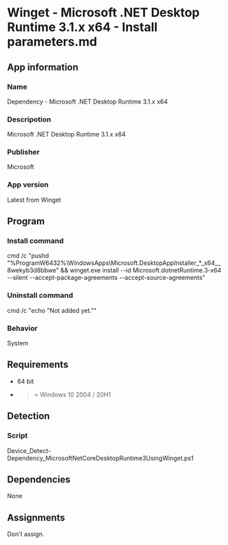 # Winget - Microsoft .NET Desktop Runtime 3.1.x x64 - Install parameters.md
## App information
### Name
Dependency - Microsoft .NET Desktop Runtime 3.1.x x64

### Descripotion
Microsoft .NET Desktop Runtime 3.1.x x64

### Publisher
Microsoft

### App version
Latest from Winget


## Program
### Install command
cmd /c "pushd "%ProgramW6432%\WindowsApps\Microsoft.DesktopAppInstaller_*_x64__8wekyb3d8bbwe" && winget.exe install --id Microsoft.dotnetRuntime.3-x64 --silent --accept-package-agreements --accept-source-agreements"

### Uninstall command
cmd /c "echo "Not added yet.""

### Behavior
System


## Requirements
* 64 bit
* >= Windows 10 2004 / 20H1


## Detection
### Script
Device_Detect-Dependency_MicrosoftNetCoreDesktopRuntime3UsingWinget.ps1


## Dependencies
None


## Assignments
Don't assign.
